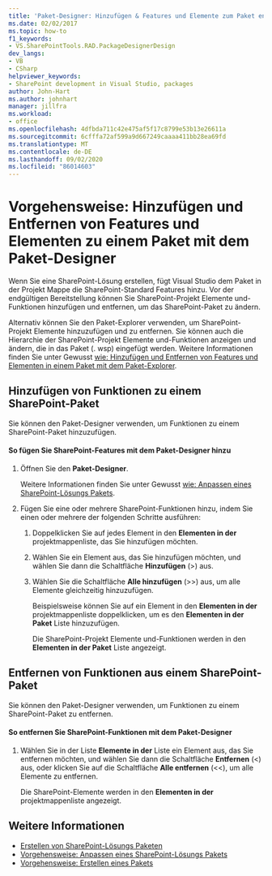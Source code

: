 ```yaml
---
title: 'Paket-Designer: Hinzufügen & Features und Elemente zum Paket entfernen'
ms.date: 02/02/2017
ms.topic: how-to
f1_keywords:
- VS.SharePointTools.RAD.PackageDesignerDesign
dev_langs:
- VB
- CSharp
helpviewer_keywords:
- SharePoint development in Visual Studio, packages
author: John-Hart
ms.author: johnhart
manager: jillfra
ms.workload:
- office
ms.openlocfilehash: 4dfbda711c42e475af5f17c8799e53b13e26611a
ms.sourcegitcommit: 6cfffa72af599a9d667249caaaa411bb28ea69fd
ms.translationtype: MT
ms.contentlocale: de-DE
ms.lasthandoff: 09/02/2020
ms.locfileid: "86014603"
---
```

# <a name="how-to-add-and-remove-features-and-items-to-a-package-by-using-the-package-designer"></a>Vorgehensweise: Hinzufügen und Entfernen von Features und Elementen zu einem Paket mit dem Paket-Designer
  Wenn Sie eine SharePoint-Lösung erstellen, fügt Visual Studio dem Paket in der Projekt Mappe die SharePoint-Standard Features hinzu. Vor der endgültigen Bereitstellung können Sie SharePoint-Projekt Elemente und-Funktionen hinzufügen und entfernen, um das SharePoint-Paket zu ändern.

 Alternativ können Sie den Paket-Explorer verwenden, um SharePoint-Projekt Elemente hinzuzufügen und zu entfernen. Sie können auch die Hierarchie der SharePoint-Projekt Elemente und-Funktionen anzeigen und ändern, die in das Paket (. wsp) eingefügt werden. Weitere Informationen finden Sie unter Gewusst [wie: Hinzufügen und Entfernen von Features und Elementen in einem Paket mit dem Paket-Explorer](../sharepoint/how-to-add-and-remove-features-and-items-to-a-package-by-using-the-packaging-explorer.md).

## <a name="add-features-to-a-sharepoint-package"></a>Hinzufügen von Funktionen zu einem SharePoint-Paket
 Sie können den Paket-Designer verwenden, um Funktionen zu einem SharePoint-Paket hinzuzufügen.

#### <a name="to-add-sharepoint-features-with-the-package-designer"></a>So fügen Sie SharePoint-Features mit dem Paket-Designer hinzu

1. Öffnen Sie den **Paket-Designer**.

    Weitere Informationen finden Sie unter Gewusst [wie: Anpassen eines SharePoint-Lösungs Pakets](../sharepoint/how-to-customize-a-sharepoint-solution-package.md).

2. Fügen Sie eine oder mehrere SharePoint-Funktionen hinzu, indem Sie einen oder mehrere der folgenden Schritte ausführen:

   1. Doppelklicken Sie auf jedes Element in den **Elementen in der** projektmappenliste, das Sie hinzufügen möchten.

   2. Wählen Sie ein Element aus, das Sie hinzufügen möchten, und wählen Sie dann die Schaltfläche **Hinzufügen** (>) aus.

   3. Wählen Sie die Schaltfläche **Alle hinzufügen** (>>) aus, um alle Elemente gleichzeitig hinzuzufügen.

      Beispielsweise können Sie auf ein Element in den **Elementen in der** projektmappenliste doppelklicken, um es den **Elementen in der Paket** Liste hinzuzufügen.

      Die SharePoint-Projekt Elemente und-Funktionen werden in den **Elementen in der Paket** Liste angezeigt.

## <a name="remove-features-from-a-sharepoint-package"></a>Entfernen von Funktionen aus einem SharePoint-Paket
 Sie können den Paket-Designer verwenden, um Funktionen zu einem SharePoint-Paket zu entfernen.

#### <a name="to-remove-sharepoint-features-with-the-package-designer"></a>So entfernen Sie SharePoint-Funktionen mit dem Paket-Designer

1. Wählen Sie in der Liste **Elemente in der** Liste ein Element aus, das Sie entfernen möchten, und wählen Sie dann die Schaltfläche **Entfernen** (<) aus, oder klicken Sie auf die Schaltfläche **Alle entfernen** (<<), um alle Elemente zu entfernen.

     Die SharePoint-Elemente werden in den **Elementen in der** projektmappenliste angezeigt.

## <a name="see-also"></a>Weitere Informationen
- [Erstellen von SharePoint-Lösungs Paketen](../sharepoint/creating-sharepoint-solution-packages.md)
- [Vorgehensweise: Anpassen eines SharePoint-Lösungs Pakets](../sharepoint/how-to-customize-a-sharepoint-solution-package.md)
- [Vorgehensweise: Erstellen eines Pakets](https://msdn.microsoft.com/b24be45c-e91d-49bb-afb0-7b265404214b)

